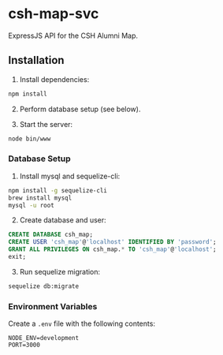 # csh-map-svc

ExpressJS API for the CSH Alumni Map.

## Installation

1) Install dependencies:

```bash
npm install
```

2) Perform database setup (see below).

3) Start the server:

```bash
node bin/www
```

### Database Setup

1) Install mysql and sequelize-cli:

```bash
npm install -g sequelize-cli
brew install mysql
mysql -u root
```

2) Create database and user: 

```sql
CREATE DATABASE csh_map;
CREATE USER 'csh_map'@'localhost' IDENTIFIED BY 'password';
GRANT ALL PRIVILEGES ON csh_map.* TO 'csh_map'@'localhost';
exit;
```

3) Run sequelize migration:

```bash
sequelize db:migrate
```
### Environment Variables

Create a `.env` file with the following contents:

```
NODE_ENV=development
PORT=3000
```
